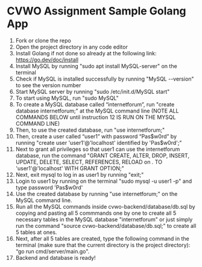 # CVWO Assignment Sample Golang App
1. Fork or clone the repo
2. Open the project directory in any code editor
3. Install Golang if not done so already at the following link: https://go.dev/doc/install
4. Install MySQL by running "sudo apt install MySQL-server" on the terminal
5. Check if MySQL is installed successfully by running "MySQL --version" to see the version number
6. Start MySQL server by running "sudo /etc/init.d/MySQL start"
7. To start using MySQL, run "sudo MySQL"
8. To create a MySQL database called “internetforum”, run "create database internetforum;" at the MySQL command line (NOTE ALL COMMANDS BELOW until instruction 12 IS RUN ON THE MYSQL COMMAND LINE)
9. Then, to use the created database, run "use internetforum;"
10. Then, create a user called “user1” with password “Pas$w0rd” by running "create user 'user1'@'localhost' identified by 'Pas$w0rd';"
11. Next to grant all privileges so that user1 can use the internetforum database, run the command "GRANT CREATE, ALTER, DROP, INSERT, UPDATE, DELETE, SELECT, REFERENCES, RELOAD on *.* TO 'user1'@'localhost' WITH GRANT OPTION;"
12. Next, exit mysql to log in as user1 by running "exit;"
13. Login to user1 by running on the terminal "sudo mysql -u user1 -p" and type password 'Pas$w0rd'
14. Use the created database by running "use internetforum;" on the MySQL command line.
15. Run all the MySQL commands inside cvwo-backend/database/db.sql by copying and pasting all 5 commmands one by one to create all 5 necessary tables in the MySQL database "internetforum" or just simply run the command "source cvwo-backend/database/db.sql;" to create all 5 tables at ones.
16. Next, after all 5 tables are created, type the following command in the terminal (make sure that the current directory is the project directory): “go run cmd/server/main.go".
17. Backend and database is ready!